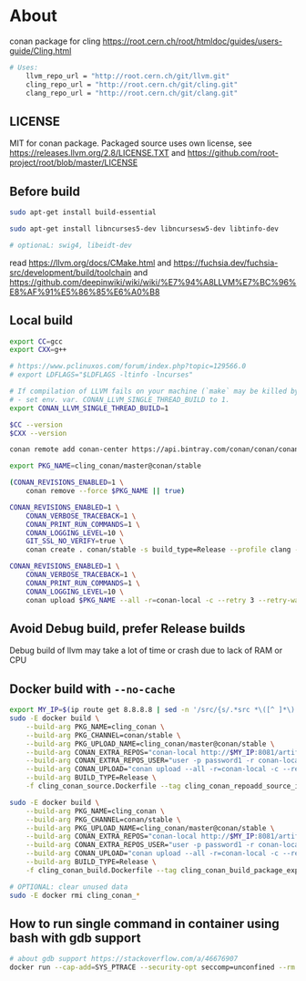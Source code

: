 # About

conan package for cling https://root.cern.ch/root/htmldoc/guides/users-guide/Cling.html

```bash
# Uses:
    llvm_repo_url = "http://root.cern.ch/git/llvm.git"
    cling_repo_url = "http://root.cern.ch/git/cling.git"
    clang_repo_url = "http://root.cern.ch/git/clang.git"
```

## LICENSE

MIT for conan package. Packaged source uses own license, see https://releases.llvm.org/2.8/LICENSE.TXT and https://github.com/root-project/root/blob/master/LICENSE

## Before build

```bash
sudo apt-get install build-essential

sudo apt-get install libncurses5-dev libncursesw5-dev libtinfo-dev

# optionaL: swig4, libeidt-dev
```

read https://llvm.org/docs/CMake.html and https://fuchsia.dev/fuchsia-src/development/build/toolchain and https://github.com/deepinwiki/wiki/wiki/%E7%94%A8LLVM%E7%BC%96%E8%AF%91%E5%86%85%E6%A0%B8

## Local build

```bash
export CC=gcc
export CXX=g++

# https://www.pclinuxos.com/forum/index.php?topic=129566.0
# export LDFLAGS="$LDFLAGS -ltinfo -lncurses"

# If compilation of LLVM fails on your machine (`make` may be killed by OS due to lack of RAM e.t.c.) 
# - set env. var. CONAN_LLVM_SINGLE_THREAD_BUILD to 1.
export CONAN_LLVM_SINGLE_THREAD_BUILD=1

$CC --version
$CXX --version

conan remote add conan-center https://api.bintray.com/conan/conan/conan-center False

export PKG_NAME=cling_conan/master@conan/stable

(CONAN_REVISIONS_ENABLED=1 \
    conan remove --force $PKG_NAME || true)

CONAN_REVISIONS_ENABLED=1 \
    CONAN_VERBOSE_TRACEBACK=1 \
    CONAN_PRINT_RUN_COMMANDS=1 \
    CONAN_LOGGING_LEVEL=10 \
    GIT_SSL_NO_VERIFY=true \
    conan create . conan/stable -s build_type=Release --profile clang --build missing

CONAN_REVISIONS_ENABLED=1 \
    CONAN_VERBOSE_TRACEBACK=1 \
    CONAN_PRINT_RUN_COMMANDS=1 \
    CONAN_LOGGING_LEVEL=10 \
    conan upload $PKG_NAME --all -r=conan-local -c --retry 3 --retry-wait 10 --force
```

## Avoid Debug build, prefer Release builds

Debug build of llvm may take a lot of time or crash due to lack of RAM or CPU

## Docker build with `--no-cache`

```bash
export MY_IP=$(ip route get 8.8.8.8 | sed -n '/src/{s/.*src *\([^ ]*\).*/\1/p;q}')
sudo -E docker build \
    --build-arg PKG_NAME=cling_conan \
    --build-arg PKG_CHANNEL=conan/stable \
    --build-arg PKG_UPLOAD_NAME=cling_conan/master@conan/stable \
    --build-arg CONAN_EXTRA_REPOS="conan-local http://$MY_IP:8081/artifactory/api/conan/conan False" \
    --build-arg CONAN_EXTRA_REPOS_USER="user -p password1 -r conan-local admin" \
    --build-arg CONAN_UPLOAD="conan upload --all -r=conan-local -c --retry 3 --retry-wait 10 --force" \
    --build-arg BUILD_TYPE=Release \
    -f cling_conan_source.Dockerfile --tag cling_conan_repoadd_source_install . --no-cache

sudo -E docker build \
    --build-arg PKG_NAME=cling_conan \
    --build-arg PKG_CHANNEL=conan/stable \
    --build-arg PKG_UPLOAD_NAME=cling_conan/master@conan/stable \
    --build-arg CONAN_EXTRA_REPOS="conan-local http://$MY_IP:8081/artifactory/api/conan/conan False" \
    --build-arg CONAN_EXTRA_REPOS_USER="user -p password1 -r conan-local admin" \
    --build-arg CONAN_UPLOAD="conan upload --all -r=conan-local -c --retry 3 --retry-wait 10 --force" \
    --build-arg BUILD_TYPE=Release \
    -f cling_conan_build.Dockerfile --tag cling_conan_build_package_export_test_upload . --no-cache

# OPTIONAL: clear unused data
sudo -E docker rmi cling_conan_*
```

## How to run single command in container using bash with gdb support

```bash
# about gdb support https://stackoverflow.com/a/46676907
docker run --cap-add=SYS_PTRACE --security-opt seccomp=unconfined --rm --entrypoint="/bin/bash" -v "$PWD":/home/u/project_copy -w /home/u/project_copy -p 50051:50051 --name DEV_cling_conan cling_conan -c pwd
```
